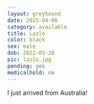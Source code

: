 ```yaml
---
layout: greyhound
date: 2025-04-06
category: available
title: Lazlo
color: black
sex: male
dob: 2022-03-28
pic: lazlo.jpg
pending: yes
medicalhold: no
---
```

I just arrived from Australia!
